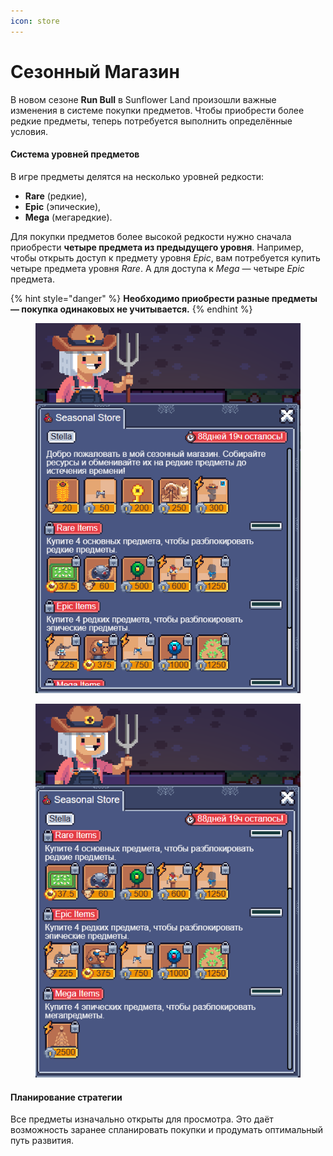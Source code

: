 ```yaml
---
icon: store
---
```


# Сезонный Магазин

В новом сезоне **Run Bull** в Sunflower Land произошли важные изменения в системе покупки предметов. Чтобы приобрести более редкие предметы, теперь потребуется выполнить определённые условия.

#### Система уровней предметов

В игре предметы делятся на несколько уровней редкости:

* **Rare** (редкие),
* **Epic** (эпические),
* **Mega** (мегаредкие).

Для покупки предметов более высокой редкости нужно сначала приобрести **четыре предмета из предыдущего уровня**. Например, чтобы открыть доступ к предмету уровня _Epic_, вам потребуется купить четыре предмета уровня _Rare_. А для доступа к _Mega_ — четыре _Epic_ предмета.

{% hint style="danger" %}
**Необходимо приобрести разные предметы — покупка одинаковых не учитывается.**
{% endhint %}

<div align="left">

<figure><img src="../.gitbook/assets/image (14).png" alt=""><figcaption></figcaption></figure>

 

<figure><img src="../.gitbook/assets/image (15).png" alt=""><figcaption></figcaption></figure>

</div>

#### Планирование стратегии

Все предметы изначально открыты для просмотра. Это даёт возможность заранее спланировать покупки и продумать оптимальный путь развития.

